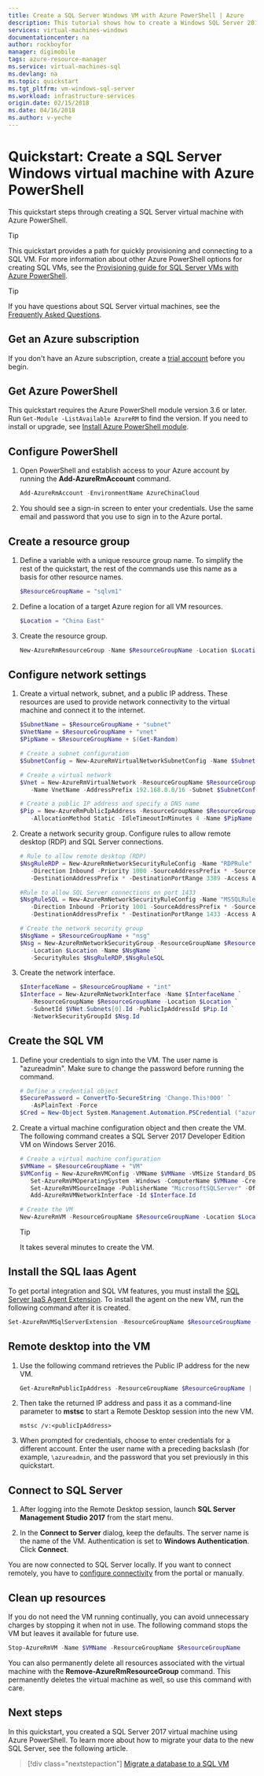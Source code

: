 ```yaml
---
title: Create a SQL Server Windows VM with Azure PowerShell | Azure
description: This tutorial shows how to create a Windows SQL Server 2017 virtual machine with Azure PowerShell.
services: virtual-machines-windows
documentationcenter: na
author: rockboyfor
manager: digimobile
tags: azure-resource-manager
ms.service: virtual-machines-sql
ms.devlang: na
ms.topic: quickstart
ms.tgt_pltfrm: vm-windows-sql-server
ms.workload: infrastructure-services
origin.date: 02/15/2018
ms.date: 04/16/2018
ms.author: v-yeche
---
```


# Quickstart: Create a SQL Server Windows virtual machine with Azure PowerShell

This quickstart steps through creating a SQL Server virtual machine with Azure PowerShell.

> [!TIP]
> This quickstart provides a path for quickly provisioning and connecting to a SQL VM. For more information about other Azure PowerShell options for creating SQL VMs, see the [Provisioning guide for SQL Server VMs with Azure PowerShell](virtual-machines-windows-ps-sql-create.md).

> [!TIP]
> If you have questions about SQL Server virtual machines, see the [Frequently Asked Questions](virtual-machines-windows-sql-server-iaas-faq.md).

<a name="subscription"></a>
##  Get an Azure subscription

If you don't have an Azure subscription, create a [trial account](https://www.azure.cn/pricing/1rmb-trial) before you begin.

<a name="powershell"></a>
##  Get Azure PowerShell

This quickstart requires the Azure PowerShell module version 3.6 or later. Run `Get-Module -ListAvailable AzureRM` to find the version. If you need to install or upgrade, see [Install Azure PowerShell module](https://docs.microsoft.com/powershell/azure/install-azurerm-ps).

## Configure PowerShell

1. Open PowerShell and establish access to your Azure account by running the **Add-AzureRmAccount** command.

   ```PowerShell
   Add-AzureRmAccount -EnvironmentName AzureChinaCloud
   ```

1. You should see a sign-in screen to enter your credentials. Use the same email and password that you use to sign in to the Azure portal.

## Create a resource group

1. Define a variable with a unique resource group name. To simplify the rest of the quickstart, the rest of the commands use this name as a basis for other resource names.

   ```PowerShell
   $ResourceGroupName = "sqlvm1"
   ```

1. Define a location of a target Azure region for all VM resources.

   ```PowerShell
   $Location = "China East"
   ```

1. Create the resource group.

   ```PowerShell
   New-AzureRmResourceGroup -Name $ResourceGroupName -Location $Location
   ```

## Configure network settings

1. Create a virtual network, subnet, and a public IP address. These resources are used to provide network connectivity to the virtual machine and connect it to the internet.

   ``` PowerShell
   $SubnetName = $ResourceGroupName + "subnet"
   $VnetName = $ResourceGroupName + "vnet"
   $PipName = $ResourceGroupName + $(Get-Random)

   # Create a subnet configuration
   $SubnetConfig = New-AzureRmVirtualNetworkSubnetConfig -Name $SubnetName -AddressPrefix 192.168.1.0/24

   # Create a virtual network
   $Vnet = New-AzureRmVirtualNetwork -ResourceGroupName $ResourceGroupName -Location $Location `
      -Name VnetName -AddressPrefix 192.168.0.0/16 -Subnet $SubnetConfig

   # Create a public IP address and specify a DNS name
   $Pip = New-AzureRmPublicIpAddress -ResourceGroupName $ResourceGroupName -Location $Location `
      -AllocationMethod Static -IdleTimeoutInMinutes 4 -Name $PipName
   ```

1. Create a network security group. Configure rules to allow remote desktop (RDP) and SQL Server connections.

   ```PowerShell
   # Rule to allow remote desktop (RDP)
   $NsgRuleRDP = New-AzureRmNetworkSecurityRuleConfig -Name "RDPRule" -Protocol Tcp `
      -Direction Inbound -Priority 1000 -SourceAddressPrefix * -SourcePortRange * `
      -DestinationAddressPrefix * -DestinationPortRange 3389 -Access Allow

   #Rule to allow SQL Server connections on port 1433
   $NsgRuleSQL = New-AzureRmNetworkSecurityRuleConfig -Name "MSSQLRule"  -Protocol Tcp `
      -Direction Inbound -Priority 1001 -SourceAddressPrefix * -SourcePortRange * `
      -DestinationAddressPrefix * -DestinationPortRange 1433 -Access Allow

   # Create the network security group
   $NsgName = $ResourceGroupName + "nsg"
   $Nsg = New-AzureRmNetworkSecurityGroup -ResourceGroupName $ResourceGroupName `
      -Location $Location -Name $NsgName `
      -SecurityRules $NsgRuleRDP,$NsgRuleSQL
   ```

1. Create the network interface.

   ```PowerShell
   $InterfaceName = $ResourceGroupName + "int"
   $Interface = New-AzureRmNetworkInterface -Name $InterfaceName `
      -ResourceGroupName $ResourceGroupName -Location $Location `
      -SubnetId $VNet.Subnets[0].Id -PublicIpAddressId $Pip.Id `
      -NetworkSecurityGroupId $Nsg.Id
   ```

## Create the SQL VM

1. Define your credentials to sign into the VM. The user name is "azureadmin". Make sure to change the password before running the command.

   ``` PowerShell
   # Define a credential object
   $SecurePassword = ConvertTo-SecureString 'Change.This!000' `
      -AsPlainText -Force
   $Cred = New-Object System.Management.Automation.PSCredential ("azureadmin", $securePassword)
   ```

1. Create a virtual machine configuration object and then create the VM. The following command creates a SQL Server 2017 Developer Edition VM on Windows Server 2016.

   ```PowerShell
   # Create a virtual machine configuration
   $VMName = $ResourceGroupName + "VM"
   $VMConfig = New-AzureRmVMConfig -VMName $VMName -VMSize Standard_DS13 | `
      Set-AzureRmVMOperatingSystem -Windows -ComputerName $VMName -Credential $Cred -ProvisionVMAgent -EnableAutoUpdate | `
      Set-AzureRmVMSourceImage -PublisherName "MicrosoftSQLServer" -Offer "SQL2017-WS2016" -Skus "SQLDEV" -Version "latest" | `
      Add-AzureRmVMNetworkInterface -Id $Interface.Id

   # Create the VM
   New-AzureRmVM -ResourceGroupName $ResourceGroupName -Location $Location -VM $VMConfig
   ```

   > [!TIP]
   > It takes several minutes to create the VM.

## Install the SQL Iaas Agent

To get portal integration and SQL VM features, you must install the [SQL Server IaaS Agent Extension](virtual-machines-windows-sql-server-agent-extension.md). To install the agent on the new VM, run the following command after it is created.

   ```PowerShell
   Set-AzureRmVMSqlServerExtension -ResourceGroupName $ResourceGroupName -VMName $VMName -name "SQLIaasExtension" -version "1.2" -Location $Location
   ```

## Remote desktop into the VM

1. Use the following command retrieves the Public IP address for the new VM.

   ```PowerShell
   Get-AzureRmPublicIpAddress -ResourceGroupName $ResourceGroupName | Select IpAddress
   ```

1. Then take the returned IP address and pass it as a command-line parameter to **mstsc** to start a Remote Desktop session into the new VM.

   ```
   mstsc /v:<publicIpAddress>
   ```

1. When prompted for credentials, choose to enter credentials for a different account. Enter the user name with a preceding backslash (for example, `\azureadmin`, and the password that you set previously in this quickstart.

## Connect to SQL Server

1. After logging into the Remote Desktop session, launch **SQL Server Management Studio 2017** from the start menu.

1. In the **Connect to Server** dialog, keep the defaults. The server name is the name of the VM. Authentication is set to **Windows Authentication**. Click **Connect**.

You are now connected to SQL Server locally. If you want to connect remotely, you have to [configure connectivity](virtual-machines-windows-sql-connect.md) from the portal or manually.

## Clean up resources

If you do not need the VM running continually, you can avoid unnecessary charges by stopping it when not in use. The following command stops the VM but leaves it available for future use.

```PowerShell
Stop-AzureRmVM -Name $VMName -ResourceGroupName $ResourceGroupName
```

You can also permanently delete all resources associated with the virtual machine with the **Remove-AzureRmResourceGroup** command. This permanently deletes the virtual machine as well, so use this command with care.

## Next steps

In this quickstart, you created a SQL Server 2017 virtual machine using Azure PowerShell. To learn more about how to migrate your data to the new SQL Server, see the following article.

> [!div class="nextstepaction"]
> [Migrate a database to a SQL VM](virtual-machines-windows-migrate-sql.md)
<!-- Update_Description: wording update  -->
